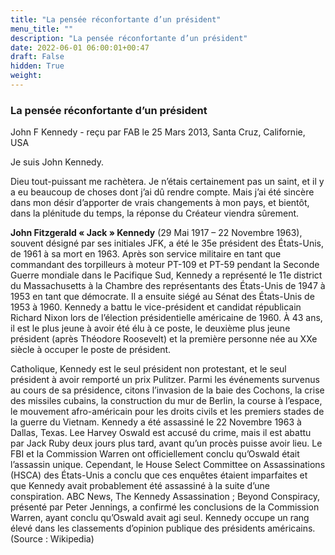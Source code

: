 ```yaml
---
title: "La pensée réconfortante d’un président"
menu_title: ""
description: "La pensée réconfortante d’un président"
date: 2022-06-01 06:00:01+00:47
draft: False
hidden: True
weight:
---
```

### La pensée réconfortante d’un président

John F Kennedy - reçu par FAB le 25 Mars 2013, Santa Cruz, Californie, USA

Je suis John Kennedy.

Dieu tout-puissant me rachètera. Je n’étais certainement pas un saint, et il y a eu beaucoup de choses dont j’ai dû rendre compte. Mais j’ai été sincère dans mon désir d’apporter de vrais changements à mon pays, et bientôt, dans la plénitude du temps, la réponse du Créateur viendra sûrement.

**John Fitzgerald « Jack » Kennedy** (29 Mai 1917 – 22 Novembre 1963), souvent désigné par ses initiales JFK, a été le 35e président des États-Unis, de 1961 à sa mort en 1963. Après son service militaire en tant que commandant des torpilleurs à moteur PT-109 et PT-59 pendant la Seconde Guerre mondiale dans le Pacifique Sud, Kennedy a représenté le 11e district du Massachusetts à la Chambre des représentants des États-Unis de 1947 à 1953 en tant que démocrate. Il a ensuite siégé au Sénat des États-Unis de 1953 à 1960. Kennedy a battu le vice-président et candidat républicain Richard Nixon lors de l’élection présidentielle américaine de 1960. À 43 ans, il est le plus jeune à avoir été élu à ce poste, le deuxième plus jeune président (après Théodore Roosevelt) et la première personne née au XXe siècle à occuper le poste de président.

Catholique, Kennedy est le seul président non protestant, et le seul président à avoir remporté un prix Pulitzer. Parmi les événements survenus au cours de sa présidence, citons l’invasion de la baie des Cochons, la crise des missiles cubains, la construction du mur de Berlin, la course à l’espace, le mouvement afro-américain pour les droits civils et les premiers stades de la guerre du Vietnam. Kennedy a été assassiné le 22 Novembre 1963 à Dallas, Texas. Lee Harvey Oswald est accusé du crime, mais il est abattu par Jack Ruby deux jours plus tard, avant qu’un procès puisse avoir lieu. Le FBI et la Commission Warren ont officiellement conclu qu’Oswald était l’assassin unique. Cependant, le House Select Committee on Assassinations (HSCA) des États-Unis a conclu que ces enquêtes étaient imparfaites et que Kennedy avait probablement été assassiné à la suite d’une conspiration. ABC News, The Kennedy Assassination ; Beyond Conspiracy, présenté par Peter Jennings, a confirmé les conclusions de la Commission Warren, ayant conclu qu’Oswald avait agi seul. Kennedy occupe un rang élevé dans les classements d’opinion publique des présidents américains. (Source : Wikipedia)



